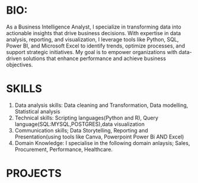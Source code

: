 # BIO:
As a Business Intelligence Analyst, I specialize in transforming data into actionable insights that drive business decisions. With expertise in data analysis, reporting, and visualization, I leverage tools like Python, SQL, Power BI, and Microsoft Excel to identify trends, optimize processes, and support strategic initiatives. My goal is to empower organizations with data-driven solutions that enhance performance and achieve business objectives.
# SKILLS
1. Data analysis skills: Data cleaning and Transformation, Data modelling, Statistical analysis 
2. Technical skills: Scripting languages(Python and R), Query language(SQL:MYSQL,POSTGRES),data visualization
3. Communication skills; Data Storytelling, Reporting and Presentation(using tools like Canva, Powerpoint Power Bi AND Excel)
4. Domain Knowledge: I specialise in the following domain anlaysis; Sales, Procurement, Performance, Healthcare.
# PROJECTS

